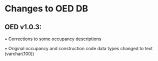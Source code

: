 # Changes to OED DB

## OED v1.0.3:

•	Corrections to some occupancy descriptions

•	Original occupancy and construction code data types changed to text (varchar(100))

